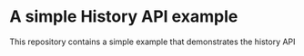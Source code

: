 # A simple History API example

This repository contains a simple example that demonstrates the history API
